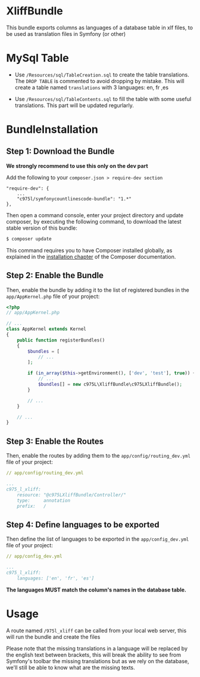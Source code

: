 # XliffBundle

This bundle exports columns as languages of a database table in xlf files, to be used as translation files in Symfony (or other)

MySql Table
===========

- Use `/Resources/sql/TableCreation.sql` to create the table translations.
The `DROP TABLE` is commented to avoid dropping by mistake.
This will create a table named `translations` with 3 languages: en, fr ,es

- Use `/Resources/sql/TableContents.sql` to fill the table with some useful translations.
This part will be updated regurlarly.

BundleInstallation
==================

Step 1: Download the Bundle
---------------------------

**We strongly recommend to use this only on the dev part**

Add the following to your `composer.json > require-dev section`
```
"require-dev": {
    ...
    "c975l/symfonycountlinescode-bundle": "1.*"
},
```
Then open a command console, enter your project directory and update composer,
by executing the following command, to download the latest stable version of this bundle:

```bash
$ composer update
```

This command requires you to have Composer installed globally, as explained
in the [installation chapter](https://getcomposer.org/doc/00-intro.md)
of the Composer documentation.

Step 2: Enable the Bundle
-------------------------

Then, enable the bundle by adding it to the list of registered bundles
in the `app/AppKernel.php` file of your project:

```php
<?php
// app/AppKernel.php

// ...
class AppKernel extends Kernel
{
    public function registerBundles()
    {
        $bundles = [
            // ...
        ];

        if (in_array($this->getEnvironment(), ['dev', 'test'], true)) {
            // ...
            $bundles[] = new c975L\XliffBundle\c975LXliffBundle();
        }

        // ...
    }

    // ...
}
```

Step 3: Enable the Routes
-------------------------

Then, enable the routes by adding them to the `app/config/routing_dev.yml` file of your project:

```yml
// app/config/routing_dev.yml

...
c975_l_xliff:
    resource: "@c975LXliffBundle/Controller/"
    type:     annotation
    prefix:   /
```

Step 4: Define languages to be exported
---------------------------------------

Then define the list of languages to be exported in the `app/config_dev.yml` file of your project:

```yml
// app/config_dev.yml

...
c975_l_xliff:
    languages: ['en', 'fr', 'es']
```
**The languages MUST match the column's names in the database table.**

Usage
=====

A route named `/975l_xliff` can be called from your local web server, this will run the bundle and create the files

Please note that the missing translations in a language will be replaced by the english text between brackets,
this will break the ability to see from Symfony's toolbar the missing translations but as we rely on the database,
we'll still be able to know what are the missing texts.